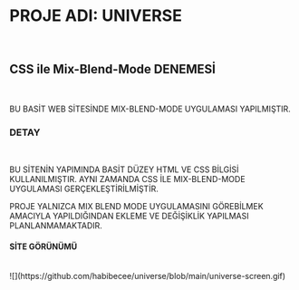 <h1>  PROJE ADI: UNIVERSE </h1> </br>

<h2>   CSS ile Mix-Blend-Mode DENEMESİ  </h2> </br>

BU BASİT WEB SİTESİNDE MIX-BLEND-MODE UYGULAMASI YAPILMIŞTIR. 

<h3> DETAY </h3> </br>

BU SİTENİN YAPIMINDA BASİT DÜZEY HTML VE CSS BİLGİSİ KULLANILMIŞTIR. AYNI ZAMANDA CSS İLE MIX-BLEND-MODE UYGULAMASI GERÇEKLEŞTİRİLMİŞTİR. </br> 

PROJE YALNIZCA MIX BLEND MODE UYGULAMASINI GÖREBİLMEK AMACIYLA YAPILDIĞINDAN EKLEME VE DEĞİŞİKLİK YAPILMASI PLANLANMAMAKTADIR.  </br>

<h4> SİTE GÖRÜNÜMÜ </h4> </br>
![](https://github.com/habibecee/universe/blob/main/universe-screen.gif) 
